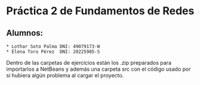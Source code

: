 Práctica 2 de Fundamentos de Redes
==================================

Alumnos:
--------
	* Lothar Soto Palma DNI: 49079173-W
	* Elena Toro Pérez  DNI: 20225985-S

Dentro de las carpetas de ejercicios están los .zip preparados para importarlos a NetBeans y además una carpeta src con el código usado por si hubiera algún problema al cargar el proyecto.
